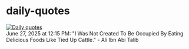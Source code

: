 # daily-quotes
[![Daily quotes](https://github.com/ceepu8/daily-quotes/actions/workflows/daily-quote.yml/badge.svg)](https://github.com/ceepu8/daily-quotes/actions/workflows/daily-quote.yml)<br/>
June 27, 2025 at 12:15 PM: "I Was Not Created To Be Occupied By Eating Delicious Foods Like Tied Up Cattle." - Ali Ibn Abi Talib
